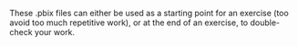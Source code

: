 These .pbix files can either be used as a starting point for an exercise (too avoid too much repetitive work),
or at the end of an exercise, to double-check your work.
